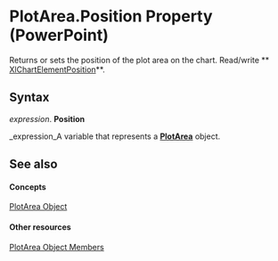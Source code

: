 
# PlotArea.Position Property (PowerPoint)

Returns or sets the position of the plot area on the chart. Read/write  ** [XlChartElementPosition](9d383293-0cf7-d3ec-28c9-97b100546fec.md)**.


## Syntax

 _expression_. **Position**

 _expression_A variable that represents a  **[PlotArea](c1b991b8-8be2-5342-8b5c-814a2e99fec2.md)** object.


## See also


#### Concepts


 [PlotArea Object](c1b991b8-8be2-5342-8b5c-814a2e99fec2.md)
#### Other resources


 [PlotArea Object Members](6ed368dc-2ad2-57fe-d720-9aa7a4aa0d11.md)
